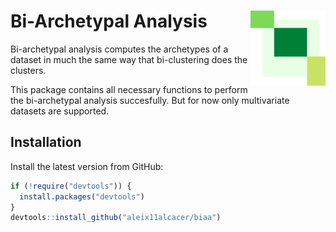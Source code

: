 
<!-- README.md is generated from README.Rmd. Please edit that file -->

# Bi-Archetypal Analysis <img src="man/figures/logo.png" align="right" alt="" width="120" />

Bi-archetypal analysis computes the archetypes of a dataset in much the
same way that bi-clustering does the clusters.

This package contains all necessary functions to perform the
bi-archetypal analysis succesfully. But for now only multivariate
datasets are supported.

## Installation

Install the latest version from GitHub:

``` r
if (!require("devtools")) {
  install.packages("devtools")
}
devtools::install_github("aleix11alcacer/biaa")
```
